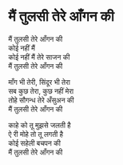 # मैं तुलसी तेरे आँगन की

मैं तुलसी तेरे आँगन की  
कोई नहीं मैं  
कोई नहीं मैं तेरे साजन की  
मैं तुलसी तेरे आँगन की  

माँग भी तेरी, सिंदूर भी तेरा  
सब कुछ तेरा, कुछ नहीं मेरा  
तोहे सौगन्ध तेरे अँसुअन की  
मैं तुलसी तेरे आँगन की  

काहे को तू मुझसे जलती है  
ऐ री मोहे तो तू लगती है  
कोई सहेली बचपन की  
मैं तुलसी तेरे आँगन की  
